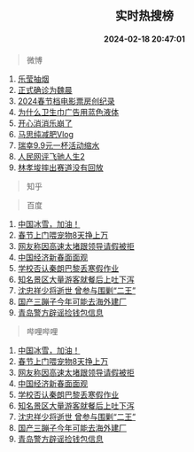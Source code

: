 <div align="center"><h2>实时热搜榜</h2><h4>2024-02-18 20:47:01</h4></div>

> 微博  

1. [乐莹抽烟](https://s.weibo.com/weibo?q=%E4%B9%90%E8%8E%B9%E6%8A%BD%E7%83%9F&t=31&band_rank=1&Refer=top)<br />
2. [正式确诊为魏晨](https://s.weibo.com/weibo?q=%23%E6%AD%A3%E5%BC%8F%E7%A1%AE%E8%AF%8A%E4%B8%BA%E9%AD%8F%E6%99%A8%23&t=31&band_rank=2&Refer=top)<br />
3. [2024春节档电影票房创纪录](https://s.weibo.com/weibo?q=%232024%E6%98%A5%E8%8A%82%E6%A1%A3%E7%94%B5%E5%BD%B1%E7%A5%A8%E6%88%BF%E5%88%9B%E7%BA%AA%E5%BD%95%23&t=31&band_rank=3&Refer=top)<br />
4. [为什么卫生巾广告用蓝色液体](https://s.weibo.com/weibo?q=%E4%B8%BA%E4%BB%80%E4%B9%88%E5%8D%AB%E7%94%9F%E5%B7%BE%E5%B9%BF%E5%91%8A%E7%94%A8%E8%93%9D%E8%89%B2%E6%B6%B2%E4%BD%93&t=31&band_rank=4&Refer=top)<br />
5. [开心消消乐崩了](https://s.weibo.com/weibo?q=%23%E5%BC%80%E5%BF%83%E6%B6%88%E6%B6%88%E4%B9%90%E5%B4%A9%E4%BA%86%23&t=31&band_rank=5&Refer=top)<br />
6. [马思纯减肥Vlog](https://s.weibo.com/weibo?q=%E9%A9%AC%E6%80%9D%E7%BA%AF%E5%87%8F%E8%82%A5Vlog&t=31&band_rank=6&Refer=top)<br />
7. [瑞幸9.9元一杯活动缩水](https://s.weibo.com/weibo?q=%23%E7%91%9E%E5%B9%B89.9%E5%85%83%E4%B8%80%E6%9D%AF%E6%B4%BB%E5%8A%A8%E7%BC%A9%E6%B0%B4%23&t=31&band_rank=7&Refer=top)<br />
8. [人民网评飞驰人生2](https://s.weibo.com/weibo?q=%23%E4%BA%BA%E6%B0%91%E7%BD%91%E8%AF%84%E9%A3%9E%E9%A9%B0%E4%BA%BA%E7%94%9F2%23&t=31&band_rank=8&Refer=top)<br />
9. [林孝埈摔出赛道没有回放](https://s.weibo.com/weibo?q=%23%E6%9E%97%E5%AD%9D%E5%9F%88%E6%91%94%E5%87%BA%E8%B5%9B%E9%81%93%E6%B2%A1%E6%9C%89%E5%9B%9E%E6%94%BE%23&t=31&band_rank=9&Refer=top)<br />

> 知乎  


> 百度  

1. [中国冰雪，加油！](https://www.baidu.com/s?wd=%E4%B8%AD%E5%9B%BD%E5%86%B0%E9%9B%AA%EF%BC%8C%E5%8A%A0%E6%B2%B9%EF%BC%81&sa=fyb_news&rsv_dl=fyb_news)<br />
2. [春节上门喂宠物8天挣上万](https://www.baidu.com/s?wd=%E6%98%A5%E8%8A%82%E4%B8%8A%E9%97%A8%E5%96%82%E5%AE%A0%E7%89%A98%E5%A4%A9%E6%8C%A3%E4%B8%8A%E4%B8%87&sa=fyb_news&rsv_dl=fyb_news)<br />
3. [网友称因高速太堵跟领导请假被拒](https://www.baidu.com/s?wd=%E7%BD%91%E5%8F%8B%E7%A7%B0%E5%9B%A0%E9%AB%98%E9%80%9F%E5%A4%AA%E5%A0%B5%E8%B7%9F%E9%A2%86%E5%AF%BC%E8%AF%B7%E5%81%87%E8%A2%AB%E6%8B%92&sa=fyb_news&rsv_dl=fyb_news)<br />
4. [中国经济新春面面观](https://www.baidu.com/s?wd=%E4%B8%AD%E5%9B%BD%E7%BB%8F%E6%B5%8E%E6%96%B0%E6%98%A5%E9%9D%A2%E9%9D%A2%E8%A7%82&sa=fyb_news&rsv_dl=fyb_news)<br />
5. [学校否认秦朗巴黎丢寒假作业](https://www.baidu.com/s?wd=%E5%AD%A6%E6%A0%A1%E5%90%A6%E8%AE%A4%E7%A7%A6%E6%9C%97%E5%B7%B4%E9%BB%8E%E4%B8%A2%E5%AF%92%E5%81%87%E4%BD%9C%E4%B8%9A&sa=fyb_news&rsv_dl=fyb_news)<br />
6. [知名景区大量游客就餐后上吐下泻](https://www.baidu.com/s?wd=%E7%9F%A5%E5%90%8D%E6%99%AF%E5%8C%BA%E5%A4%A7%E9%87%8F%E6%B8%B8%E5%AE%A2%E5%B0%B1%E9%A4%90%E5%90%8E%E4%B8%8A%E5%90%90%E4%B8%8B%E6%B3%BB&sa=fyb_news&rsv_dl=fyb_news)<br />
7. [沈忠祥少将逝世 曾参与围剿“二王”](https://www.baidu.com/s?wd=%E6%B2%88%E5%BF%A0%E7%A5%A5%E5%B0%91%E5%B0%86%E9%80%9D%E4%B8%96+%E6%9B%BE%E5%8F%82%E4%B8%8E%E5%9B%B4%E5%89%BF%E2%80%9C%E4%BA%8C%E7%8E%8B%E2%80%9D&sa=fyb_news&rsv_dl=fyb_news)<br />
8. [国产三蹦子今年可能去海外建厂](https://www.baidu.com/s?wd=%E5%9B%BD%E4%BA%A7%E4%B8%89%E8%B9%A6%E5%AD%90%E4%BB%8A%E5%B9%B4%E5%8F%AF%E8%83%BD%E5%8E%BB%E6%B5%B7%E5%A4%96%E5%BB%BA%E5%8E%82&sa=fyb_news&rsv_dl=fyb_news)<br />
9. [青岛警方辟谣捡钱包信息](https://www.baidu.com/s?wd=%E9%9D%92%E5%B2%9B%E8%AD%A6%E6%96%B9%E8%BE%9F%E8%B0%A3%E6%8D%A1%E9%92%B1%E5%8C%85%E4%BF%A1%E6%81%AF&sa=fyb_news&rsv_dl=fyb_news)<br />

> 哔哩哔哩  

1. [中国冰雪，加油！](https://www.baidu.com/s?wd=%E4%B8%AD%E5%9B%BD%E5%86%B0%E9%9B%AA%EF%BC%8C%E5%8A%A0%E6%B2%B9%EF%BC%81&sa=fyb_news&rsv_dl=fyb_news)<br />
2. [春节上门喂宠物8天挣上万](https://www.baidu.com/s?wd=%E6%98%A5%E8%8A%82%E4%B8%8A%E9%97%A8%E5%96%82%E5%AE%A0%E7%89%A98%E5%A4%A9%E6%8C%A3%E4%B8%8A%E4%B8%87&sa=fyb_news&rsv_dl=fyb_news)<br />
3. [网友称因高速太堵跟领导请假被拒](https://www.baidu.com/s?wd=%E7%BD%91%E5%8F%8B%E7%A7%B0%E5%9B%A0%E9%AB%98%E9%80%9F%E5%A4%AA%E5%A0%B5%E8%B7%9F%E9%A2%86%E5%AF%BC%E8%AF%B7%E5%81%87%E8%A2%AB%E6%8B%92&sa=fyb_news&rsv_dl=fyb_news)<br />
4. [中国经济新春面面观](https://www.baidu.com/s?wd=%E4%B8%AD%E5%9B%BD%E7%BB%8F%E6%B5%8E%E6%96%B0%E6%98%A5%E9%9D%A2%E9%9D%A2%E8%A7%82&sa=fyb_news&rsv_dl=fyb_news)<br />
5. [学校否认秦朗巴黎丢寒假作业](https://www.baidu.com/s?wd=%E5%AD%A6%E6%A0%A1%E5%90%A6%E8%AE%A4%E7%A7%A6%E6%9C%97%E5%B7%B4%E9%BB%8E%E4%B8%A2%E5%AF%92%E5%81%87%E4%BD%9C%E4%B8%9A&sa=fyb_news&rsv_dl=fyb_news)<br />
6. [知名景区大量游客就餐后上吐下泻](https://www.baidu.com/s?wd=%E7%9F%A5%E5%90%8D%E6%99%AF%E5%8C%BA%E5%A4%A7%E9%87%8F%E6%B8%B8%E5%AE%A2%E5%B0%B1%E9%A4%90%E5%90%8E%E4%B8%8A%E5%90%90%E4%B8%8B%E6%B3%BB&sa=fyb_news&rsv_dl=fyb_news)<br />
7. [沈忠祥少将逝世 曾参与围剿“二王”](https://www.baidu.com/s?wd=%E6%B2%88%E5%BF%A0%E7%A5%A5%E5%B0%91%E5%B0%86%E9%80%9D%E4%B8%96+%E6%9B%BE%E5%8F%82%E4%B8%8E%E5%9B%B4%E5%89%BF%E2%80%9C%E4%BA%8C%E7%8E%8B%E2%80%9D&sa=fyb_news&rsv_dl=fyb_news)<br />
8. [国产三蹦子今年可能去海外建厂](https://www.baidu.com/s?wd=%E5%9B%BD%E4%BA%A7%E4%B8%89%E8%B9%A6%E5%AD%90%E4%BB%8A%E5%B9%B4%E5%8F%AF%E8%83%BD%E5%8E%BB%E6%B5%B7%E5%A4%96%E5%BB%BA%E5%8E%82&sa=fyb_news&rsv_dl=fyb_news)<br />
9. [青岛警方辟谣捡钱包信息](https://www.baidu.com/s?wd=%E9%9D%92%E5%B2%9B%E8%AD%A6%E6%96%B9%E8%BE%9F%E8%B0%A3%E6%8D%A1%E9%92%B1%E5%8C%85%E4%BF%A1%E6%81%AF&sa=fyb_news&rsv_dl=fyb_news)<br />
